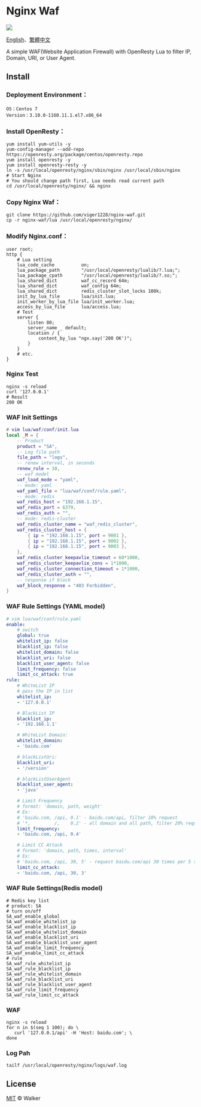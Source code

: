 # Nginx Waf

[![](https://img.shields.io/badge/powered%20by-walker-brightgreen.svg?style=flat-square)](https://github.com/viger1228) 

[English](https://github.com/viger1228/nginx-waf/blob/master/README.md)、[繁體中文](https://github.com/viger1228/nginx-waf/blob/master/README.zh-tw.md)

A simple WAF(Website Application Firewall) with OpenResty Lua to filter IP, Domain, URI, or User Agent.

## Install

### Deployment Environment：

```shell
OS：Centos 7
Version：3.10.0-1160.11.1.el7.x86_64
```

### Install OpenResty：

```shell
yum install yum-utils -y
yum-config-manager --add-repo https://openresty.org/package/centos/openresty.repo
yum install openresty -y
yum install openresty-resty -y 
ln -s /usr/local/openresty/nginx/sbin/nginx /usr/local/sbin/nginx
# Start Nginx
# You should change path first, Lua needs read current path
cd /usr/local/openresty/nginx/ && nginx 
```

### Copy Nginx Waf：

```shell
git clone https://github.com/viger1228/nginx-waf.git
cp -r nginx-waf/lua /usr/local/openresty/nginx/
```

### Modify Nginx.conf：

```nginx
user root;
http {
    # Lua setting
    lua_code_cache          on;
    lua_package_path        "/usr/local/openresty/lualib/?.lua;";
    lua_package_cpath       "/usr/local/openresty/lualib/?.so;";
    lua_shared_dict         waf_cc_record 64m;
    lua_shared_dict         waf_config 64m;
    lua_shared_dict         redis_cluster_slot_locks 100k;
    init_by_lua_file        lua/init.lua;
    init_worker_by_lua_file lua/init_worker.lua;
    access_by_lua_file      lua/access.lua;
    # Test
    server {
        listen 80;
        server_name _ default;
        location / {
            content_by_lua "ngx.say('200 OK')";
        }
    } 
    # etc.
}
```

### Nginx Test

```shell
nginx -s reload
curl '127.0.0.1'
# Result
200 OK
```

### WAF Init Settings

```lua
# vim lua/waf/conf/init.lua
local _M = {
    -- Product
    product = "SA",
    -- Log file path
    file_path = "logs",
    -- renew interval, in seconds
    renew_rule = 10,
    -- waf model
    waf_load_mode = "yaml",
    -- mode: yaml
    waf_yaml_file = "lua/waf/conf/rule.yaml",
    -- mode: redis
    waf_redis_host = "192.168.1.15",
    waf_redis_port = 6379,
    waf_redis_auth = "",
    -- mode: redis-cluster
    waf_redis_cluster_name = "waf_redis_cluster",
    waf_redis_cluster_host = {
        { ip = "192.168.1.15", port = 9001 },
        { ip = "192.168.1.15", port = 9002 },
        { ip = "192.168.1.15", port = 9003 },
    },
    waf_redis_cluster_keepavlie_timeout = 60*1000,
    waf_redis_cluster_keepavlie_cons = 1*1000,
    waf_redis_cluster_connection_timeout = 1*1000,
    waf_redis_cluster_auth = "",
    -- response if block
    waf_block_response = "403 Forbidden",
}
```

### WAF Rule Settings (YAML model)

```yaml
# vim lua/waf/conf/rule.yaml
enable:
    # switch
    global: true
    whitelist_ip: false
    blacklist_ip: false
    whitelist_domain: false
    blacklist_uri: false
    blacklist_user_agent: false
    limit_frequency: false
    limit_cc_attack: true
rule:
    # WhiteList IP
    # pass the IP in list
    whitelist_ip:
    - '127.0.0.1'

    # BlackList IP
    blacklist_ip: 
    - '192.168.1.1'

    # WhiteList Domain:
    whitelist_domain:
    - 'baidu.com'

    # blackListUri: 
    blacklist_uri:
    - '/version'

    # blackListUserAgent
    blacklist_user_agent:
    - 'java'

    # Limit Frequency
    # format: 'domain, path, weight'
    # Ex:
    # 'baidu.com, /api, 0.1' - baidu.com/api, filter 10% request
    # '*,         /,    0.2' - all domain and all path, filter 20% request
    limit_frequency: 
    - 'baidu.com, /api, 0.4'

    # Limit CC Attack 
    # format: 'domain, path, times, interval'
    # Ex:
    # 'baidu.com, /api, 30, 5' - request baidu.com/api 30 times per 5 second
    limit_cc_attack:
    - 'baidu.com, /api, 30, 3'
```

### WAF Rule Settings(Redis model)

```shell
# Redis key list
# product: SA
# turn on/off
SA_waf_enable_global
SA_waf_enable_whitelist_ip
SA_waf_enable_blacklist_ip
SA_waf_enable_whitelist_domain
SA_waf_enable_blacklist_uri
SA_waf_enable_blacklist_user_agent
SA_waf_enable_limit_frequency
SA_waf_enable_limit_cc_attack
# rule
SA_waf_rule_whitelist_ip
SA_waf_rule_blacklist_ip
SA_waf_rule_whitelist_domain
SA_waf_rule_blacklist_uri
SA_waf_rule_blacklist_user_agent
SA_waf_rule_limit_frequency
SA_waf_rule_limit_cc_attack
```

### WAF

```
nginx -s reload
for n in $(seq 1 100); do \
   curl '127.0.0.1/api' -H 'Host: baidu.com'; \
done
```

### Log Pah

```shell
tailf /usr/local/openresty/nginx/logs/waf.log
```

## License

 [MIT](https://github.com/viger1228/nginx-waf/blob/master/LICENSE) © Walker
